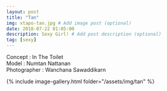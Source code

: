 ```yaml
---
layout: post
title: "Tan"
img: xtapo-tan.jpg # Add image post (optional)
date: 2018-07-22 01:05:00
description: Sexy Girl! # Add post description (optional)
tag: [sexy]
---
```

Concept : In The Toilet  
Model : Numtan Nattanan  
Photographer : Wanchana Sawaddikarn         

{% include image-gallery.html folder="/assets/img/tan" %}
